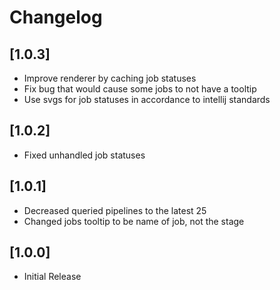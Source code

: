 # Changelog

## [1.0.3]
* Improve renderer by caching job statuses
* Fix bug that would cause some jobs to not have a tooltip
* Use svgs for job statuses in accordance to intellij standards

## [1.0.2]
* Fixed unhandled job statuses

## [1.0.1]
* Decreased queried pipelines to the latest 25
* Changed jobs tooltip to be name of job, not the stage

## [1.0.0]
* Initial Release
